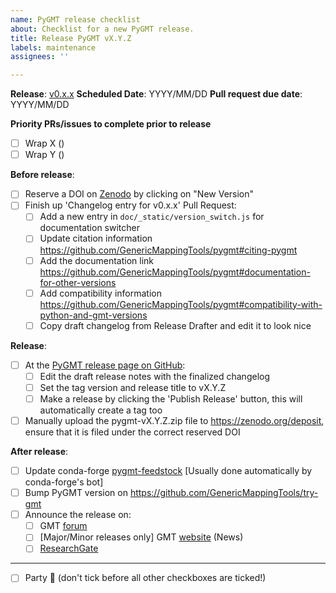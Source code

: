 ```yaml
---
name: PyGMT release checklist
about: Checklist for a new PyGMT release.
title: Release PyGMT vX.Y.Z
labels: maintenance
assignees: ''

---
```


**Release**: [v0.x.x](https://github.com/GenericMappingTools/pygmt/milestones/?)
**Scheduled Date**: YYYY/MM/DD
**Pull request due date**: YYYY/MM/DD

**Priority PRs/issues to complete prior to release**
- [ ] Wrap X ()
- [ ] Wrap Y ()

**Before release**:
- [ ] Reserve a DOI on [Zenodo](https://zenodo.org) by clicking on "New Version"
- [ ] Finish up 'Changelog entry for v0.x.x' Pull Request:
  - [ ] Add a new entry in `doc/_static/version_switch.js` for documentation switcher
  - [ ] Update citation information https://github.com/GenericMappingTools/pygmt#citing-pygmt
  - [ ] Add the documentation link https://github.com/GenericMappingTools/pygmt#documentation-for-other-versions
  - [ ] Add compatibility information https://github.com/GenericMappingTools/pygmt#compatibility-with-python-and-gmt-versions
  - [ ] Copy draft changelog from Release Drafter and edit it to look nice

**Release**:
- [ ] At the [PyGMT release page on GitHub](https://github.com/GenericMappingTools/pygmt/releases):
  - [ ] Edit the draft release notes with the finalized changelog
  - [ ] Set the tag version and release title to vX.Y.Z
  - [ ] Make a release by clicking the 'Publish Release' button, this will automatically create a tag too
- [ ] Manually upload the pygmt-vX.Y.Z.zip file to https://zenodo.org/deposit, ensure that it is filed under the correct reserved DOI

**After release**:
- [ ] Update conda-forge [pygmt-feedstock](https://github.com/conda-forge/pygmt-feedstock) [Usually done automatically by conda-forge's bot]
- [ ] Bump PyGMT version on https://github.com/GenericMappingTools/try-gmt
- [ ] Announce the release on:
  - [ ] GMT [forum](https://forum.generic-mapping-tools.org/c/news/)
  - [ ] [Major/Minor releases only] GMT [website](https://github.com/GenericMappingTools/website) (News)
  - [ ] [ResearchGate](https://www.researchgate.net/project/PyGMT-A-Python-interface-for-the-Generic-Mapping-Tools)

---

- [ ] Party :tada: (don't tick before all other checkboxes are ticked!)
